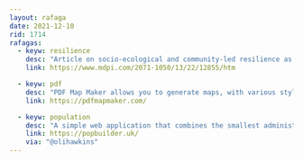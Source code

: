 ```yaml
---
layout: rafaga
date: 2021-12-10
rid: 1714
rafagas:
  - keyw: resilience
    desc: "Article on socio-ecological and community-led resilience as the capacity of the urban system to progress and adapt, based on the case study of Can Fugarolas in Mataró for the recovery of an abandoned industrial building"
    link: https://www.mdpi.com/2071-1050/13/22/12855/htm

  - keyw: pdf
    desc: "PDF Map Maker allows you to generate maps, with various styles and combining other data sources in geoJSON layers based on Mapbox, to be downloaded and printed with annotations in the most common paper sizes in the USA and in both orientations"
    link: https://pdfmapmaker.com/

  - keyw: population
    desc: "A simple web application that combines the smallest administrative division in the UK with population data and generates the population pyramid for any arbitrary selection while allowing you to download data."
    link: https://popbuilder.uk/
    via: "@olihawkins"
---
```

